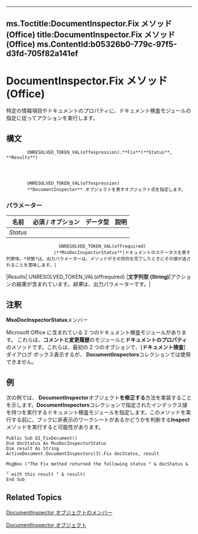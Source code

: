 

---
ms.Toctitle:DocumentInspector.Fix メソッド (Office)
title:DocumentInspector.Fix メソッド (Office)
ms.ContentId:b05326b0-779c-97f5-d3fd-705f82a141ef
---
# DocumentInspector.Fix メソッド (Office)




特定の情報項目やドキュメントのプロパティに、ドキュメント検査モジュールの指定に従ってアクションを実行します。

## 構文

            UNRESOLVED_TOKEN_VAL(offexpression).**Fix**(**Status**, **Results**)




            UNRESOLVED_TOKEN_VAL(offexpression)
            **DocumentInspector** オブジェクトを表すオブジェクト式を指定します。

### パラメーター

|**名前**|**必須 / オプション**|**データ型**|**説明**|
|---|---|---|---|
|*Status*|
                        UNRESOLVED_TOKEN_VAL(offrequired)
                      |**MsoDocInspectorStatus**|ドキュメントのステータスを表す列挙体。*状態*は、出力パラメーターは、メソッドがその目的を完了したときにその値が返されることを意味します。|
|*Results*|
                        UNRESOLVED_TOKEN_VAL(offrequired)
                      |**文字列型 (String)**|アクションの結果が含まれています。*結果*は、出力パラメーターです。|





## 注釈
**MsoDocInspectorStatus**メンバー



Microsoft Office に含まれている 2 つのドキュメント検査モジュールがあります。 これらは、**コメントと変更履歴**のモジュールと**ドキュメントのプロパティ**のメソッドです。これらは、最初の 2 つのオプションで、[**ドキュメント検査**] ダイアログ ボックス表示するが、 **DocumentInspectors**コレクションでは使用できません。



## 例
次の例では、 **DocumentInspector**オブジェクト**を修正する**方法を実装することを示します。**DocumentInspectors**コレクションで指定されたインデックス値を持つを実行するドキュメント検査モジュールを指定します。このメソッドを実行する前に、ブックに非表示のワークシートがあるかどうかを判断する**Inspect**メソッドを実行すると可能性があります。

```vba
Public Sub DI_FixDocument() 
Dim docStatus As MsoDocInspectorStatus 
Dim result As String 
ActiveDocument.DocumentInspectors(3).Fix docStatus, result 
 
MsgBox ("The Fix method returned the following status " & docStatus & _ 
" with this result " & result) 
End Sub
```




## Related Topics

[DocumentInspector オブジェクトのメンバー](4b23508a-5296-645f-2649-c1f29b921ace.md)

[DocumentInspector オブジェクト](75dcf0ca-5afa-996b-e8d2-13d71ac0f6f8.md)




